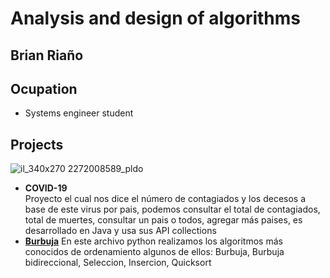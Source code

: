 # Analysis and design of algorithms
## Brian Riaño
## Ocupation
- Systems engineer student
## Projects
![il_340x270 2272008589_pldo](https://user-images.githubusercontent.com/62998301/78147606-5e0a3680-73f9-11ea-992a-0a2d93860be4.jpg)
- **COVID-19**  
Proyecto el cual nos dice el número de contagiados y los decesos a base de este virus por pais, podemos consultar el total de contagiados, total de muertes, consultar un pais o todos, agregar más paises, es desarrollado en Java y usa sus API collections  
- [**Burbuja**](#burbuja.py)
En este archivo python realizamos los algoritmos más conocidos de ordenamiento algunos de ellos: Burbuja, Burbuja bidireccional, Seleccion, Insercion, Quicksort
  
